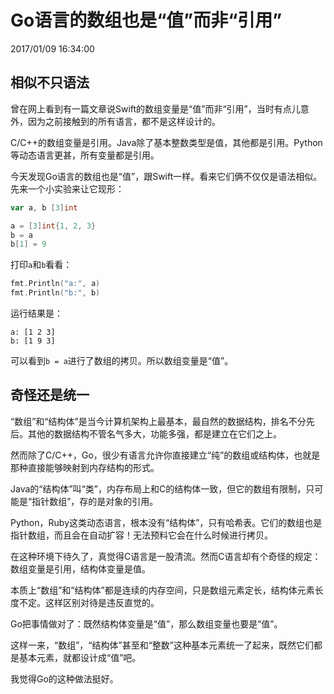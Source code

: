 # Go语言的数组也是“值”而非“引用”
2017/01/09 16:34:00


## 相似不只语法

曾在网上看到有一篇文章说Swift的数组变量是“值”而非“引用”，当时有点儿意外，因为之前接触到的所有语言，都不是这样设计的。

C/C++的数组变量是引用。Java除了基本整数类型是值，其他都是引用。Python等动态语言更甚，所有变量都是引用。

今天发现Go语言的数组也是“值”，跟Swift一样。看来它们俩不仅仅是语法相似。先来一个小实验来让它现形：

```go
var a, b [3]int

a = [3]int{1, 2, 3}
b = a
b[1] = 9
```

打印`a`和`b`看看：
```go
fmt.Println("a:", a)
fmt.Println("b:", b)
```

运行结果是：
```
a: [1 2 3]
b: [1 9 3]
```

可以看到`b = a`进行了数组的拷贝。所以数组变量是“值”。


## 奇怪还是统一

“数组”和“结构体”是当今计算机架构上最基本，最自然的数据结构，排名不分先后。其他的数据结构不管名气多大，功能多强，都是建立在它们之上。

然而除了C/C++，Go，很少有语言允许你直接建立“纯”的数组或结构体，也就是那种直接能够映射到内存结构的形式。

Java的“结构体”叫“类”，内存布局上和C的结构体一致，但它的数组有限制，只可能是“指针数组”，存的是对象的引用。

Python，Ruby这类动态语言，根本没有“结构体”，只有哈希表。它们的数组也是指针数组，而且会在自动扩容！无法预料它会在什么时候进行拷贝。

在这种环境下待久了，真觉得C语言是一股清流。然而C语言却有个奇怪的规定：数组变量是引用，结构体变量是值。

本质上“数组”和“结构体”都是连续的内存空间，只是数组元素定长，结构体元素长度不定。这样区别对待是违反直觉的。

Go把事情做对了：既然结构体变量是“值”，那么数组变量也要是“值”。

这样一来，“数组”，“结构体”甚至和“整数”这种基本元素统一了起来，既然它们都是基本元素，就都设计成“值”吧。

我觉得Go的这种做法挺好。


